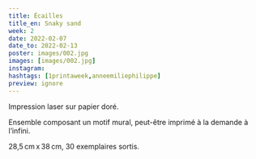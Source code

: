 ```yaml
---
title: Écailles 
title_en: Snaky sand
week: 2
date: 2022-02-07
date_to: 2022-02-13
poster: images/002.jpg
images: [images/002.jpg]
instagram:
hashtags: [1printaweek,anneemiliephilippe]
preview: ignore
---
```

Impression laser sur papier doré.

Ensemble composant un motif mural, peut-être imprimé à la demande à l’infini. 

28,5 cm x 38 cm, 30 exemplaires sortis.